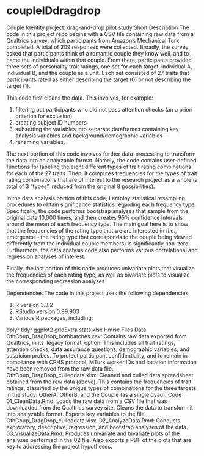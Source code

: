 # coupleIDdragdrop
Couple Identity project: drag-and-drop pilot study
Short Description
The code in this project repo begins with a CSV file containing raw data from a Qualtrics survey, which participants from Amazon’s Mechanical Turk completed. A total of 209 responses were collected. Broadly, the survey asked that participants think of a romantic couple they know well, and to name the individuals within that couple. From there, participants provided three sets of personality trait ratings, one set for each target: individual A, individual B, and the couple as a unit. Each set consisted of 27 traits that participants rated as either describing the target (0) or not describing the target (1).

This code first cleans the data. This involves, for example:
1. filtering out participants who did not pass attention checks (an a priori criterion for exclusion)
2. creating subject ID numbers
3. subsetting the variables into separate dataframes containing key analysis variables and background/demographic variables
4. renaming variables.

The next portion of this code involves further data-processing to transform the data into an analyzable format. Namely, the code contains user-defined functions for labeling the eight different types of trait rating combinations for each of the 27 traits. Then, it computes frequencies for the types of trait rating combinations that are of interest to the research project as a whole (a total of 3 “types”, reduced from the original 8 possibilities).

In the data analysis portion of this code, I employ statistical resampling procedures to obtain significance statistics regarding each frequency type. Specifically, the code performs bootstrap analyses that sample from the original data 10,000 times, and then creates 95% confidence intervals around the mean of each frequency type. The main goal here is to show that the frequencies of the rating type that we are interested in (i.e., emergence – the rating type that corresponds to the couple being viewed differently from the individual couple members) is significantly non-zero. Furthermore, the data analysis code also performs various correlational and regression analyses of interest.

Finally, the last portion of this code produces univariate plots that visualize the frequencies of each rating type, as well as bivariate plots to visualize the corresponding regression analyses.

Dependencies
The code in this project uses the following dependencies:
1. R version 3.3.2
2. RStudio version 0.99.903
3. Various R packages, including:

dplyr
tidyr
ggplot2
gridExtra
stats
xlsx
Hmisc
Files
Data
OthCoup_DragDrop_bothbatches.csv: Contains raw data exported from Qualtrics, in its ‘legacy format’ option. This includes all trait ratings, attention checks, data assurance questions, demographic variables, and suspicion probes. To protect participant confidentiality, and to remain in compliance with CPHS protocol, MTurk worker IDs and location information have been removed from the raw data file.
OthCoup_DragDrop_culleddata.xlsx: Cleaned and culled data spreadsheet obtained from the raw data (above). This contains the frequencies of trait ratings, classified by the unique types of combinations for the three targets in the study: OtherA, OtherB, and the Couple (as a single dyad).
Code
01_CleanData.Rmd: Loads the raw data from a CSV file that was downloaded from the Qualtrics survey site. Cleans the data to transform it into analyzable format. Exports key variables to the file OthCoup_DragDrop_culleddata.xlsx.
02_AnalyzeData.Rmd: Conducts exploratory, descriptive, regression, and bootstrap analyses of the data.
03_VisualizeData.Rmd: Produces univariate and bivariate plots of the analyses performed in the 02 file. Also exports a PDF of the plots that are key to addressing the project hypotheses.
